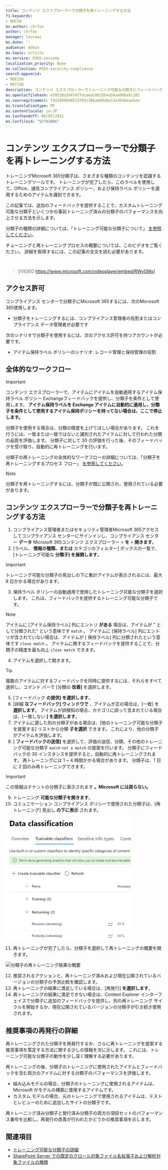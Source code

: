 ```yaml
---
title: コンテンツ エクスプローラーで分類子を再トレーニングする方法
f1.keywords:
- NOCSH
ms.author: chrfox
author: chrfox
manager: laurawi
ms.date: ''
audience: Admin
ms.topic: article
ms.service: O365-seccomp
localization_priority: None
ms.collection: M365-security-compliance
search.appverid:
- MOE150
- MET150
description: コンテンツ エクスプローラーでトレーニング可能な分類子にフィードバックを提供する方法について学習します。
ms.openlocfilehash: ef0539a3d474ffecaeac8633b4a58aa068a5c182
ms.sourcegitcommit: f3d1009840513703c38bab99a6e13a3656eae5ee
ms.translationtype: MT
ms.contentlocale: ja-JP
ms.lasthandoff: 06/07/2021
ms.locfileid: "52793066"
---
```

# <a name="how-to-retrain-a-classifier-in-content-explorer"></a>コンテンツ エクスプローラーで分類子を再トレーニングする方法

トレーニングMicrosoft 365分類子は、さまざまな種類のコンテンツを認識するトレーニングツールです。 トレーニングが完了したら、このラベルを使用して、Office、通信コンプライアンス ポリシー、および保持ラベル ポリシーを適用するためのアイテムを識別できます。

この記事では、追加のフィードバックを提供することで、カスタムトレーニング可能な分類子といくつかの事前トレーニング済みの分類子のパフォーマンスを向上させる方法を示します。

分類子の種類の詳細については、「トレーニング可能な分類子について」 [を参照してください](classifier-learn-about.md)。

チューニングと再トレーニングプロセスの概要については、このビデオをご覧ください。 詳細を取得するには、この記事の全文を読む必要があります。

</br>

> [!VIDEO https://www.microsoft.com/videoplayer/embed/RWyGMs]


## <a name="permissions"></a>アクセス許可

コンプライアンス センターで分類子にMicrosoft 365するには、次のMicrosoft 365使用します。

- 分類子をトレーニングするには、コンプライアンス管理者の役割またはコンプライアンス データ管理者が必要です

次のシナリオで分類子を使用するには、次のアクセス許可を持つアカウントが必要です。

- アイテム保持ラベル ポリシーのシナリオ: レコード管理と保持管理の役割 

## <a name="overall-workflow"></a>全体的なワークフロー

> [!IMPORTANT]
> コンテンツ エクスプローラーで、アイテムにアイテムを自動適用するアイテム保持ラベル ポリシー Exchangeフィードバックを提供し、分類子を条件として使用します。 **アイテム保持ラベルを Exchange アイテムに自動的に適用し、分類子を条件として使用するアイテム保持ポリシーを持ってない場合は、ここで停止します。**

分類子を使用する場合は、分類の精度を上げてほしい場合があります。 これを行うには、一致または一致ではないと識別されたアイテムに対して行われた分類の品質を評価します。 分類子に対して 30 の評価を行った後、そのフィードバックを受け取り、自動的に再トレーニングを行います。

分類子の再トレーニングの全体的なワークフローの詳細については、「分類子を再トレーニングするプロセス フロー」 [を参照してください](classifier-learn-about.md#retraining-classifiers)。

> [!NOTE]
> 分類子を再トレーニングするには、分類子が既に公開され、使用されている必要があります。

## <a name="how-to-retrain-a-classifier-in-content-explorer"></a>コンテンツ エクスプローラーで分類子を再トレーニングする方法

1. コンプライアンス管理者またはセキュリティ管理者Microsoft 365アクセスしてコンプライアンス センターにサインインし、コンプライアンス センター **データ** Microsoft 365コンテンツ エクスプローラー  >  **を**  >  **開きます**。 
2. [ラベル、 **情報の種類、または** カテゴリのフィルター] ボックスの一覧で、[トレーニング可能な **分類子] を展開します**。

> [!IMPORTANT]
> トレーニング可能な分類子の見出しの下に集計アイテムが表示されるには、最大 8 日かかる場合があります。

3. 保持ラベル ポリシーの自動適用で使用したトレーニング可能な分類子を選択します。 これは、フィードバックを提供するトレーニング可能な分類子です。

> [!NOTE]
> アイテムに [アイテム保持ラベル] 列にエントリ **がある** 場合は、アイテムが " として分類された" という意味です `match` 。  アイテムに [保持ラベル] 列にエントリが含されていない場合は、アイテムが [ 保持ラベル] 列に分類されたという意味です `close match` 。 アイテムに関するフィードバックを提供することで、分類子の精度を最も向上 `close match` できます。 

4. アイテムを選択して開きます。
 
 > [!TIP]
> 複数のアイテムに対するフィードバックを同時に提供するには、それらをすべて選択し、コマンド バーで [分類の **改善]** を選択します。

5. [フィードバック **の提供] を選択します**。
6. [詳細 **なフィードバック] ウィンドウで** 、アイテムが正の場合は、[一致] を **選択します**。  アイテムが誤検知の場合、カテゴリに誤って含まれている場合は、[一致しない **] を選択します**。
7. アイテムに適した別の分類子がある場合は、[他のトレーニング可能な分類子を提案する] リストから分類 **子を選択** できます。 これにより、他の分類子がアイテムを評価します。
8. [ **フィードバックの送信]** を選択して、評価の送信、分類、その他のトレーニング可能な分類子 `match` `not a match` の提案を行います。 分類子にフィードバックの 30 インスタンスを提供すると、自動的に再トレーニングされます。 再トレーニングには 1 ~ 4 時間かかる場合があります。 分類子は、1 日に 2 回のみ再トレーニングできます。

> [!IMPORTANT]
> この情報はテナントの分類子に表示されます **。Microsoft には戻らない。**

9. トレーニング **可能な分類子を開きます**。
10. コミュニケーション コンプライアンス ポリシーで使用された分類子は、[再トレーニング] 見出し **の下に表示** されます。

![再トレーニング状態の分類子](../media/classifier-retraining.png)

11. 再トレーニングが完了したら、分類子を選択して再トレーニングの概要を開きます。

![分類子の再トレーニング結果の概要](../media/classifier-retraining-overview.png)

12. 推奨されるアクションと、再トレーニング済みおよび現在公開されているバージョンの分類子の予測比較を確認します。
13. 再トレーニングの結果に満足している場合は、[再発行] **を選択します**。
14. 再トレーニングの結果に満足できない場合は、Content Explorer インターフェイスで分類子に追加のフィードバックを提供し、別の再トレーニング サイクルを開始するか、現在公開されているバージョンの分類子が引き続き使用されます。 

## <a name="details-on-republishing-recommendations"></a>推奨事項の再発行の詳細

再トレーニングされた分類子を再発行するか、さらに再トレーニングを提案する推奨事項を策定する方法に関する少しの情報を次に示します。 これには、トレーニング可能な分類子の動作を少し深く理解する必要があります。

再トレーニングの後、分類子のトレーニングに使用されたアイテムとフィードバックを含む両方のアイテムに対する分類子のパフォーマンスを評価します。 

- 組み込みモデルの場合、分類子のトレーニングに使用されるアイテムは、Microsoft がモデルの構築に使用するアイテムです。
- カスタム モデルの場合、元のトレーニングで使用されるアイテムは、テストとレビューのために追加したサイトの分類子です。

再トレーニング済み分類子と発行済み分類子の両方の項目セットのパフォーマンス番号を比較し、再発行の改善が行われたかどうかの推奨事項を示します。 

## <a name="see-also"></a>関連項目

- [トレーニング可能な分類子の詳細](classifier-learn-about.md)
- [SharePoint Server での既定のクロール対象ファイル名拡張子および解析対象ファイルの種類](/sharepoint/technical-reference/default-crawled-file-name-extensions-and-parsed-file-types)